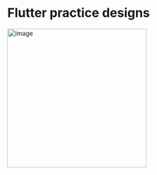# Flutter practice designs


<img width="316" alt="image" src="https://github.com/MateoDev97/DesignsAppFlutter/assets/25846938/a1a510cb-7bb5-4010-9e09-7e929028535f">
